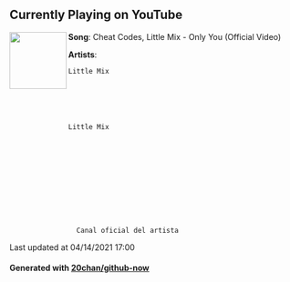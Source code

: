 ## Currently Playing on YouTube

[<img align="left" width="100" src="https://yt3.ggpht.com/ytc/AAUvwnhupPsBICFztXs08y86Px6StQ0IQ4ZR91boYYrIwA=s48-c-k-c0x00ffffff-no-rj-mo">](https://www.youtube.com/channel/UCIvqWqjC4aLvp7zI8hzARrA)

**Song**: Cheat Codes, Little Mix - Only You (Official Video)

**Artists**: 
  
    Little Mix
  
  
    

    
      
    Little Mix
  
    



  
    
    
  
    

    
      Canal oficial del artista
    





Last updated at 04/14/2021 17:00

#### Generated with [20chan/github-now](https://github.com/20chan/github-now)